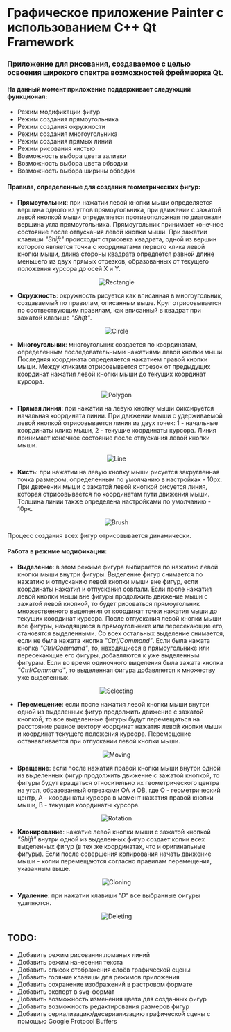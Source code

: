# Графическое приложение Painter с использованием C++ Qt Framework

### Приложение для рисования, создаваемое с целью освоения широкого спектра возможностей фреймворка Qt.

#### На данный момент приложение поддерживает следующий функционал:

- Режим модификации фигур
- Режим создания прямоугольника
- Режим создания окружности
- Режим создания многоугольника
- Режим создания прямых линий
- Режим рисования кистью
- Возможность выбора цвета заливки
- Возможность выбора цвета обводки
- Возможность выбора ширины обводки

#### Правила, определенные для создания геометрических фигур:

- **Прямоугольник**: при нажатии левой кнопки мыши определяется вершина одного из углов прямоугольника, при движении с зажатой левой кнопкой мыши определяется противоположная по диагонали вершина угла прямоугольника. Прямоугольник принимает конечное состояние после отпускания левой кнопки мыши. При зажатии клавиши _"Shift"_ происходит отрисовка квадрата, одной из вершин которого является точка с координатами первого клика левой кнопки мыши, длина стороны квадрата опредяется равной длине меньшего из двух прямых отрезков, образованных от текущего положения курсора до осей X и Y.

<div align="center">
  <img src="../media/gifs/rect.gif" alt="Rectangle">
</div>

- **Окружность**: окружность рисуется как вписанная в многоугольник, создаваемый по правилам, описанным выше. Круг отрисовывается по соотвествующим правилам, как вписанный в квадрат при зажатой клавише _"Shift"_.

<div align="center">
  <img src="../media/gifs/ellipse.gif" alt="Circle">
</div>

- **Многоугольник**: многоугольник создается по координатам, определенным последовательными нажатиями левой кнопки мыши. Последняя координата определяется нажатием правой кнопки мыши. Между кликами отрисовывается отрезок от предыдущих координат нажатия левой кнопки мыши до текущих координат курсора.

<div align="center">
  <img src="../media/gifs/polygon.gif" alt="Polygon">
</div>

- **Прямая линия**: при нажатии на левую кнопку мыши фиксируется начальная координата линии. При движении мыши с удерживаемой левой кнопкой отрисовывается линия из двух точек: 1 - начальные координаты клика мыши, 2 - текущие координаты курсора. Линия принимает конечное состояние после отпускания левой кнопки мыши.

<div align="center">
  <img src="../media/gifs/line.gif" alt="Line">
</div>

- **Кисть**: при нажатии на левую кнопку мыши рисуется закругленная точка размером, определенным по умолчанию в настройках - 10px. При движении мыши с зажатой левой кнопкой рисуется линия, которая отрисовывается по координатам пути движения мыши. Толщина линии также определена настройками по умолчанию - 10px.

<div align="center">
  <img src="../media/gifs/brush.gif" alt="Brush">
</div>

Процесс создания всех фигур отрисовывается динамически.

#### Работа в режиме модификации:

- **Выделение**: в этом режиме фигура выбирается по нажатию левой кнопки мыши внутри фигуры. Выделение фигур снимается по нажатию и отпусканию левой кнопки мыши вне фигур, если координаты нажатия и отпускания совпали. Если после нажатия левой кнопки мыши вне фигуры продолжить движение мыши с зажатой левой кнопкой, то будет рисоваться прямоугольник множественного выделения от координат точки нажатия мыши до текущих координат курсора. После отпускания левой кнопки мыши все фигуры, находящиеся в прямоугольнике или пересекающие его, становятся выделенными. Со всех остальных выделение снимается, если не была нажата кнопка _"Ctrl/Command"_. Если была нажата кнопка _"Ctrl/Command"_, то, находящиеся в прямоугольнике или пересекающие его фигуры, добавляются к уже выделенным фигурам. Если во время одиночного выделения была зажата кнопка _"Ctrl/Command"_, то выделенная фигура добавляется к множеству уже выделенных.

<div align="center">
  <img src="../media/gifs/selecting.gif" alt="Selecting">
</div>

- **Перемещение**: если после нажатия левой кнопки мыши внутри одной из выделенных фигур продолжить движение с зажатой кнопкой, то все выделенные фигуры будут перемещаться на расстояние равное вектору координат нажатия левой кнопки мыши и координат текущего положения курсора. Перемещение останавливается при отпускании левой кнопки мыши.

<div align="center">
  <img src="../media/gifs/moving.gif" alt="Moving">
</div>

- **Вращение**: если после нажатия правой кнопки мыши внутри одной из выделенных фигур продолжить движение с зажатой кнопкой, то фигуры будут вращаться относительно их геометрического центра на угол, образованный отрезками OA и OB, где O - геометрический центр, A - координаты курсора в момент нажатия правой кнопки мыши, B - текущие координаты курсора.

<div align="center">
  <img src="../media/gifs/rotation.gif" alt="Rotation">
</div>

- **Клонирование**: нажатие левой кнопки мыши с зажатой кнопкой _"Shift"_ внутри одной из выделенных фигур создает копии всех выделенных фигур (в тех же координатах, что и оригинальные фигуры). Если после совершения копирования начать движение мыши - копии перемещаются согласно правилам перемещения, указанным выше.

<div align="center">
  <img src="../media/gifs/cloning.gif" alt="Cloning">
</div>

- **Удаление**: при нажатии клавиши _"D"_ все выбранные фигуры удаляются.

<div align="center">
  <img src="../media/gifs/deleting.gif" alt="Deleting">
</div>

## TODO:

- Добавить режим рисования ломаных линий
- Добавить режим нанесения текста
- Добавить список отображения слоёв графической сцены
- Добавить горячие клавиши для режимов приложения
- Добавить сохранение изображений в растровом формате
- Добавить экспорт в svg-формат
- Добавить возможность изменения цвета для созданных фигур
- Добавить возможность редактирования размеров фигур
- Добавить сериализацию/десериализацию графической сцены с помощью Google Protocol Buffers
